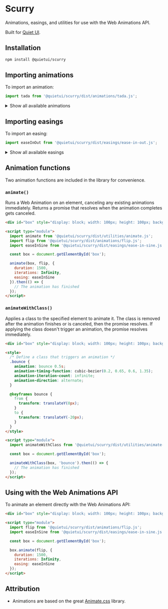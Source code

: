 # Scurry

Animations, easings, and utilities for use with the Web Animations API.

Built for [Quiet UI](https://quietui.org/).

## Installation

```bash
npm install @quietui/scurry
```

## Importing animations

To import an animation:

```js
import tada from '@quietui/scurry/dist/animations/tada.js';
```

<details>
  <summary>Show all available animations</summary>
  <ul>
    <li>back-in-down</li>
    <li>back-in-left</li>
    <li>back-in-right</li>
    <li>back-in-up</li>
    <li>back-out-down</li>
    <li>back-out-left</li>
    <li>back-out-right</li>
    <li>back-out-up</li>
    <li>bounce-in-down</li>
    <li>bounce-in-left</li>
    <li>bounce-in-right</li>
    <li>bounce-in-up</li>
    <li>bounce-in</li>
    <li>bounce-out-down</li>
    <li>bounce-out-left</li>
    <li>bounce-out-right</li>
    <li>bounce-out-up</li>
    <li>bounce-out</li>
    <li>bounce</li>
    <li>fade-in-bottom-left</li>
    <li>fade-in-bottom-right</li>
    <li>fade-in-down-big</li>
    <li>fade-in-down</li>
    <li>fade-in-left-big</li>
    <li>fade-in-left</li>
    <li>fade-in-right-big</li>
    <li>fade-in-right</li>
    <li>fade-in-top-left</li>
    <li>fade-in-top-right</li>
    <li>fade-in-up-big</li>
    <li>fade-in-up</li>
    <li>fade-in</li>
    <li>fade-out-bottom-left</li>
    <li>fade-out-bottom-right</li>
    <li>fade-out-down-big</li>
    <li>fade-out-down</li>
    <li>fade-out-left-big</li>
    <li>fade-out-left</li>
    <li>fade-out-right-big</li>
    <li>fade-out-right</li>
    <li>fade-out-top-left</li>
    <li>fade-out-top-right</li>
    <li>fade-out-up-big</li>
    <li>fade-out-up</li>
    <li>fade-out</li>
    <li>flash</li>
    <li>flip-in-x</li>
    <li>flip-in-y</li>
    <li>flip-out-x</li>
    <li>flip-out-y</li>
    <li>flip</li>
    <li>head-shake</li>
    <li>heart-beat</li>
    <li>hinge</li>
    <li>jack-in-the-box</li>
    <li>jello</li>
    <li>LICENSE light-speed-in-left</li>
    <li>light-speed-in-right</li>
    <li>light-speed-out-left</li>
    <li>light-speed-out-right</li>
    <li>pulse</li>
    <li>roll-in</li>
    <li>roll-out</li>
    <li>rotate-in-down-left</li>
    <li>rotate-in-down-right</li>
    <li>rotate-in-up-left</li>
    <li>rotate-in-up-right</li>
    <li>rotate-in</li>
    <li>rotate-out-down-left</li>
    <li>rotate-out-down-right</li>
    <li>rotate-out-up-left</li>
    <li>rotate-out-up-right</li>
    <li>rotate-out</li>
    <li>rubber-band</li>
    <li>shake-x</li>
    <li>shake-y</li>
    <li>shake</li>
    <li>slide-in-down</li>
    <li>slide-in-left</li>
    <li>slide-in-right</li>
    <li>slide-in-up</li>
    <li>slide-out-down</li>
    <li>slide-out-left</li>
    <li>slide-out-right</li>
    <li>slide-out-up</li>
    <li>swing</li>
    <li>tada</li>
    <li>wobble</li>
    <li>zoom-in-down</li>
    <li>zoom-in-left</li>
    <li>zoom-in-right</li>
    <li>zoom-in-up</li>
    <li>zoom-in</li>
    <li>zoom-out-down</li>
    <li>zoom-out-left</li>
    <li>zoom-out-right</li>
    <li>zoom-out-up</li>
    <li>zoom-out</li>
  </ul>
</details>

## Importing easings

To import an easing:

```js
import easeInOut from '@quietui/scurry/dist/easings/ease-in-out.js';
```

<details>
  <summary>Show all available easings</summary>
  <ul>
    <li>ease-in-sine</li>
    <li>ease-out-sine</li>
    <li>ease-in-out-sine</li>
    <li>ease-in-quad</li>
    <li>ease-out-quad</li>
    <li>ease-in-out-quad</li>
    <li>ease-in-cubic</li>
    <li>ease-out-cubic</li>
    <li>ease-in-out-cubic</li>
    <li>ease-in-quart</li>
    <li>ease-out-quart</li>
    <li>ease-in-out-quart</li>
    <li>ease-in-quint</li>
    <li>ease-out-quint</li>
    <li>ease-in-out-quint</li>
    <li>ease-in-expo</li>
    <li>ease-out-expo</li>
    <li>ease-in-out-expo</li>
    <li>ease-in-circ</li>
    <li>ease-out-circ</li>
    <li>ease-in-out-circ</li>
    <li>ease-in-back</li>
    <li>ease-out-back</li>
    <li>ease-in-out-back</li>
  </ul>  
</details>

## Animation functions

Two animation functions are included in the library for convenience.

### `animate()`

Runs a Web Animation on an element, canceling any existing animations immediately. Returns a promise that resolves when the animation completes gets canceled.

```html
<div id="box" style="display: block; width: 100px; height: 100px; background: tomato; margin: 2rem;"></div>

<script type="module">
  import animate from '@quietui/scurry/dist/utilities/animate.js';
  import flip from '@quietui/scurry/dist/animations/flip.js';
  import easeInSine from '@quietui/scurry/dist/easings/ease-in-sine.js';

  const box = document.getElementById('box');

  animate(box, flip, {
    duration: 1500,
    iterations: Infinity,
    easing: easeInSine
  }).then(() => {
    // The animation has finished
  });
</script>
```

### `animateWithClass()`

Applies a class to the specified element to animate it. The class is removed after the animation finishes or is canceled, then the promise resolves. If applying the class doesn't trigger an animation, the promise resolves immediately.

```html
<div id="box" style="display: block; width: 100px; height: 100px; background: tomato; margin: 2rem;"></div>

<style>
  /* Define a class that triggers an animation */
  .bounce {
    animation: bounce 0.5s;
    animation-timing-function: cubic-bezier(0.2, 0.65, 0.6, 1.35);
    animation-iteration-count: infinite;
    animation-direction: alternate;
  }

  @keyframes bounce {
    from {
      transform: translateY(0px);
    }
    to {
      transform: translateY(-20px);
    }
  }
</style>

<script type="module">
  import animateWithClass from '@quietui/scurry/dist/utilities/animate-with-class.js';

  const box = document.getElementById('box');

  animateWithClass(box, 'bounce').then(() => {
    // The animation has finished
  });
</script>
```

## Using with the Web Animations API

To animate an element directly with the Web Animations API:

```html
<div id="box" style="display: block; width: 100px; height: 100px; background: tomato; margin: 2rem;"></div>

<script type="module">
  import flip from '@quietui/scurry/dist/animations/flip.js';
  import easeInSine from '@quietui/scurry/dist/easings/ease-in-sine.js';

  const box = document.getElementById('box');

  box.animate(flip, {
    duration: 1500,
    iterations: Infinity,
    easing: easeInSine
  });
</script>
```

## Attribution

- Animations are based on the great [Animate.css](https://animate.style/) library.
